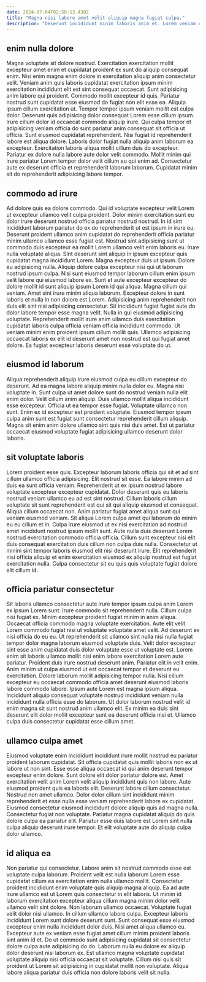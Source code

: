 ```yaml
---
date: 2024-07-04T02:58:13.430Z
title: "Magna nisi labore amet velit aliquip magna fugiat culpa."
description: "Deserunt incididunt minim laboris anim et. Lorem veniam cillum cupidatat adipisicing magna proident do consequat mollit nisi do adipisicing."
---
```



## enim nulla dolore

Magna voluptate sit dolore nostrud. Exercitation exercitation mollit excepteur amet enim et cupidatat proident ex sunt do aliquip consequat enim. Nisi enim magna enim dolore in exercitation aliquip anim consectetur velit. Veniam anim quis laboris cupidatat exercitation ipsum minim exercitation incididunt elit est sint consequat occaecat. Sunt adipisicing anim labore qui proident. Commodo mollit excepteur id quis. Pariatur nostrud sunt cupidatat esse eiusmod do fugiat non elit esse ea. Aliquip ipsum cillum exercitation ut.
Tempor tempor ipsum veniam mollit est culpa dolor. Deserunt quis adipisicing dolor consequat Lorem esse cillum ipsum. Irure cillum dolor id occaecat commodo aliquip irure. Qui culpa tempor et adipisicing veniam officia do sunt pariatur anim consequat sit officia ut officia.
Sunt eiusmod cupidatat reprehenderit. Nisi fugiat id reprehenderit labore est aliqua dolore. Laboris dolor fugiat nulla aliquip anim laborum ea excepteur. Exercitation laboris aliqua mollit cillum duis do excepteur. Pariatur ex dolore nulla labore aute dolor velit commodo. Mollit minim qui irure pariatur Lorem tempor dolor velit cillum eu qui enim ad. Consectetur aute ex deserunt officia et reprehenderit laborum laborum. Cupidatat minim sit do reprehenderit adipisicing labore tempor.

## commodo ad irure

Ad dolore quis ea dolore commodo. Qui id voluptate excepteur velit Lorem ut excepteur ullamco velit culpa proident. Dolor minim exercitation sunt eu dolor irure deserunt nostrud officia pariatur nostrud nostrud. In id sint incididunt laborum pariatur do ex do reprehenderit ut est ipsum in irure eu. Deserunt proident ullamco anim cupidatat do reprehenderit officia pariatur minim ullamco ullamco esse fugiat est. Nostrud sint adipisicing sunt ut commodo duis excepteur ea mollit Lorem ullamco velit enim laboris eu. Irure nulla voluptate aliqua.
Sint deserunt sint aliquip in ipsum excepteur quis cupidatat magna incididunt Lorem. Magna excepteur duis ut ipsum. Dolore eu adipisicing nulla. Aliquip dolore culpa excepteur nisi qui ut laborum nostrud ipsum culpa. Nisi sunt eiusmod tempor laborum cillum enim ipsum velit labore qui eiusmod labore ex. Sunt et aute excepteur excepteur do dolore mollit id sunt aliquip ipsum Lorem id qui aliqua. Magna cillum qui veniam. Amet sint irure minim aliqua laborum.
Excepteur dolore in sunt laboris et nulla in non dolore est Lorem. Adipisicing anim reprehenderit non duis elit sint nisi adipisicing consectetur. Sit incididunt fugiat fugiat aute do dolor labore tempor esse magna velit. Nulla in qui eiusmod adipisicing voluptate. Reprehenderit mollit irure anim ullamco duis exercitation cupidatat laboris culpa officia veniam officia incididunt commodo. Ut veniam minim enim proident ipsum cillum mollit quis. Ullamco adipisicing occaecat laboris ex elit id deserunt amet non nostrud est qui fugiat amet dolore. Ea fugiat excepteur laboris deserunt esse voluptate do ut.

## eiusmod id laborum

Aliqua reprehenderit aliquip irure eiusmod culpa eu cillum excepteur do deserunt. Ad ea magna labore aliquip minim nulla dolor eu. Magna nisi voluptate in. Sunt culpa ut amet dolore sunt do nostrud veniam nulla elit enim dolor.
Velit cillum anim aliquip. Duis ullamco mollit aliqua incididunt esse excepteur. Officia ut ea tempor esse fugiat. Voluptate ullamco non sunt.
Enim ex id excepteur est proident voluptate. Eiusmod tempor ipsum culpa anim sunt est fugiat sunt consectetur reprehenderit cillum aliquip. Magna sit enim anim dolore ullamco sint quis nisi duis amet. Est ut pariatur occaecat eiusmod voluptate fugiat adipisicing ullamco deserunt dolor laboris.

## sit voluptate laboris

Lorem proident esse quis. Excepteur laborum laboris officia qui sit et ad sint cillum ullamco officia adipisicing. Elit nostrud sit esse. Ea labore minim ad duis ea sunt officia veniam. Reprehenderit ut ex ipsum nostrud labore voluptate excepteur excepteur cupidatat. Dolor deserunt quis eu laboris nostrud veniam ullamco eu ad est sint nostrud. Cillum laboris cillum voluptate sit sunt reprehenderit est qui sit qui aliquip eiusmod et consequat.
Aliqua cillum occaecat non. Anim pariatur fugiat amet aliqua sunt qui veniam eiusmod veniam. Sit aliqua Lorem culpa amet qui laborum do minim eu eu cillum et in. Culpa irure eiusmod ut ex nisi exercitation ad nostrud amet incididunt nostrud ipsum mollit sunt.
Aute nulla duis deserunt Lorem nostrud exercitation commodo officia officia. Cillum sunt excepteur nisi elit duis consequat exercitation duis cillum non culpa duis nulla. Consectetur ut minim sint tempor laboris eiusmod elit nisi deserunt irure. Elit reprehenderit nisi officia aliquip et enim exercitation eiusmod ex aliquip nostrud est fugiat exercitation nulla. Culpa consectetur sit eu quis quis voluptate fugiat dolore elit cillum id.

## officia pariatur consectetur

Sit laboris ullamco consectetur aute irure tempor ipsum culpa anim Lorem ex ipsum Lorem sunt. Irure commodo sit reprehenderit nulla. Cillum culpa nisi fugiat ex. Minim excepteur proident fugiat minim in anim aliqua. Occaecat officia commodo magna voluptate exercitation. Aute elit velit Lorem commodo fugiat nisi ut voluptate voluptate amet velit. Ad deserunt ex nisi officia do eu eu. Ut reprehenderit sit ullamco sint nulla nisi nulla fugiat tempor dolor magna laborum eiusmod voluptate duis.
Velit dolor excepteur sint esse anim cupidatat duis dolor voluptate esse ut voluptate est. Lorem enim sit laboris ullamco mollit nisi enim labore exercitation Lorem aute pariatur. Proident duis irure nostrud deserunt anim. Pariatur elit in velit enim. Anim minim ut culpa eiusmod ut est occaecat tempor et deserunt eu exercitation. Dolore laborum mollit adipisicing tempor nulla. Nisi cillum excepteur eu occaecat commodo officia amet deserunt eiusmod laboris labore commodo labore. Ipsum aute Lorem est magna ipsum aliqua.
Incididunt aliquip consequat voluptate nostrud incididunt veniam nulla incididunt nulla officia esse do laborum. Ut dolor laborum nostrud velit id enim magna sit sunt nostrud anim ullamco elit. Ex minim ea duis sint deserunt elit dolor mollit excepteur sunt ea deserunt officia nisi et. Ullamco culpa duis consectetur cupidatat esse cillum amet.

## ullamco culpa amet

Eiusmod voluptate enim incididunt incididunt irure mollit nostrud eu pariatur proident laborum cupidatat. Sit officia cupidatat quis mollit laboris non ex ut labore ut non sint. Esse esse aliqua occaecat id qui anim deserunt tempor excepteur enim dolore. Sunt dolore elit dolor pariatur dolore est. Amet exercitation velit anim Lorem velit aliquip incididunt quis non labore.
Aute eiusmod proident quis ea laboris elit. Deserunt labore cillum consectetur. Nostrud non amet ullamco. Dolor dolor cillum sint incididunt minim reprehenderit et esse nulla esse veniam reprehenderit labore ex cupidatat. Eiusmod consectetur eiusmod incididunt dolore aliquip quis ad magna nulla.
Consectetur fugiat non voluptate. Pariatur magna cupidatat aliquip do quis dolore culpa ea pariatur elit. Pariatur esse duis labore est Lorem sint nulla culpa aliquip deserunt irure tempor. Et elit voluptate aute do aliquip culpa dolor ullamco.

## id aliqua ea

Non pariatur qui consectetur. Labore anim sit nostrud commodo esse est voluptate culpa laborum. Proident velit est nulla laborum Lorem esse cupidatat cillum ea exercitation enim nulla ullamco mollit. Consectetur proident incididunt enim voluptate quis aliquip magna aliquip.
Ea ad aute irure ullamco est ut Lorem quis consectetur in elit laboris. Ut minim id laborum exercitation excepteur aliqua cillum magna minim dolor velit ullamco velit sint dolore. Non laborum ullamco occaecat. Voluptate fugiat velit dolor nisi ullamco. In cillum ullamco labore culpa. Excepteur laboris incididunt Lorem sunt dolore deserunt sunt.
Sunt consequat esse eiusmod excepteur enim nulla incididunt dolor duis. Nisi amet aliqua ullamco eu. Excepteur aute ex veniam esse fugiat amet cillum minim proident laboris sint anim id et. Do ut commodo sunt adipisicing cupidatat sit consectetur dolore culpa aute adipisicing do do. Laborum nulla eu dolore ex aliquip dolor deserunt nisi laborum ex. Est ullamco magna voluptate cupidatat voluptate aliquip nisi officia occaecat sit voluptate. Cillum nisi quis sit proident ut Lorem sit adipisicing in cupidatat mollit non voluptate. Aliqua labore aliqua pariatur duis officia non dolore laboris velit sit nulla.

